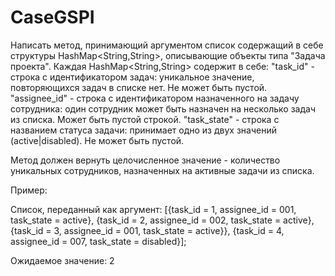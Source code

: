 # CaseGSPI
Написать метод, принимающий аргументом список содержащий в себе структуры
HashMap&lt;String,String&gt;, описывающие объекты типа &quot;Задача проекта&quot;.
Каждая HashMap&lt;String,String&gt; содержит в себе:
&quot;task_id&quot; - строка с идентификатором задач: уникальное значение, повторяющихся задач
в списке нет. Не может быть пустой.
&quot;assignee_id&quot; - строка с идентификатором назначенного на задачу сотрудника: один
сотрудник может быть назначен на несколько задач из списка. Может быть пустой
строкой.
&quot;task_state&quot; - строка с названием статуса задачи: принимает одно из двух значений
(active|disabled). Не может быть пустой.

Метод должен вернуть целочисленное значение - количество уникальных сотрудников,
назначенных на активные задачи из списка.

Пример:

Список, переданный как аргумент:
[{task_id = 1, assignee_id = 001, task_state = active}, {task_id = 2, assignee_id = 002,
task_state = active}, {task_id = 3, assignee_id = 001, task_state = active}}, {task_id = 4,
assignee_id = 007, task_state = disabled}];

Ожидаемое значение:
2
